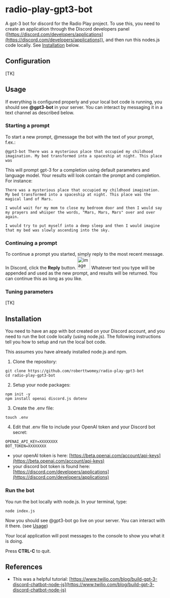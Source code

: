 # radio-play-gpt3-bot
A gpt-3 bot for discord for the Radio Play project. To use this, you need to create an application through the Discord developers panel ([https://discord.com/developers/applications](https://discord.com/developers/applications)), and then run this nodes.js code locally. See [Installation](#installation) below.

## Configuration

[TK]

## Usage

If everything is configured properly and your local bot code is running, you should see **@gpt3-bot** in your server. You can interact by messaging it in a text channel as described below. 

### Starting a prompt

To start a new prompt, @message the bot with the text of your prompt, f.ex.: 
```
@gpt3-bot There was a mysterious place that occupied my childhood imagination. My bed transformed into a spaceship at night. This place was
```

This will prompt gpt-3 for a completion using default parameters and language model. Your results will look contain the prompt and completion. For instance:
```
There was a mysterious place that occupied my childhood imagination. My bed transformed into a spaceship at night. This place was the magical land of Mars.

I would wait for my mom to close my bedroom door and then I would say my prayers and whisper the words, "Mars, Mars, Mars" over and over again.

I would try to put myself into a deep sleep and then I would imagine that my bed was slowly ascending into the sky.
```

### Continuing a prompt

To continue a prompt you started, simply reply to the most recent message. In Discord, click the **Reply** button. <img width="40" alt="image" src="https://user-images.githubusercontent.com/1598545/193463923-9ae63096-3775-4247-8fda-fa5ea8c18ef7.png"> Whatever text you type will be appended and used as the new prompt, and results will be returned. You can continue this as long as you like.


### Tuning parameters

[TK]

## Installation

You need to have an app with bot created on your Discord account, and you need to run the bot code locally (using node.js). The following instructions tell you how to setup and run the local bot code.

This assumes you have already installed node.js and npm. 

1. Clone the repository: 
```
git clone https://github.com/roberttwomey/radio-play-gpt3-bot
cd radio-play-gpt3-bot
```
2. Setup your node packages: 
```
npm init -y
npm install openai discord.js dotenv
```

3. Create the .env file: 
```
touch .env
```

4. Edit that .env file to include your OpenAI token and your Discord bot secret: 

```
OPENAI_API_KEY=XXXXXXXX
BOT_TOKEN=XXXXXXXX
```

   - your openAI token is here: [https://beta.openai.com/account/api-keys](https://beta.openai.com/account/api-keys)
   - your discord bot token is found here: [https://discord.com/developers/applications](https://discord.com/developers/applications)

### Run the bot
You run the bot locally with node.js. In your terminal, type:

```
node index.js
```

Now you should see @gpt3-bot go live on your server. You can interact with it there. (see [Usage](#usage))

Your local application will post messages to the console to show you what it is doing. 

Press **CTRL-C** to quit.
  
## References
- This was a helpful tutorial: [https://www.twilio.com/blog/build-gpt-3-discord-chatbot-node-js](https://www.twilio.com/blog/build-gpt-3-discord-chatbot-node-js)
